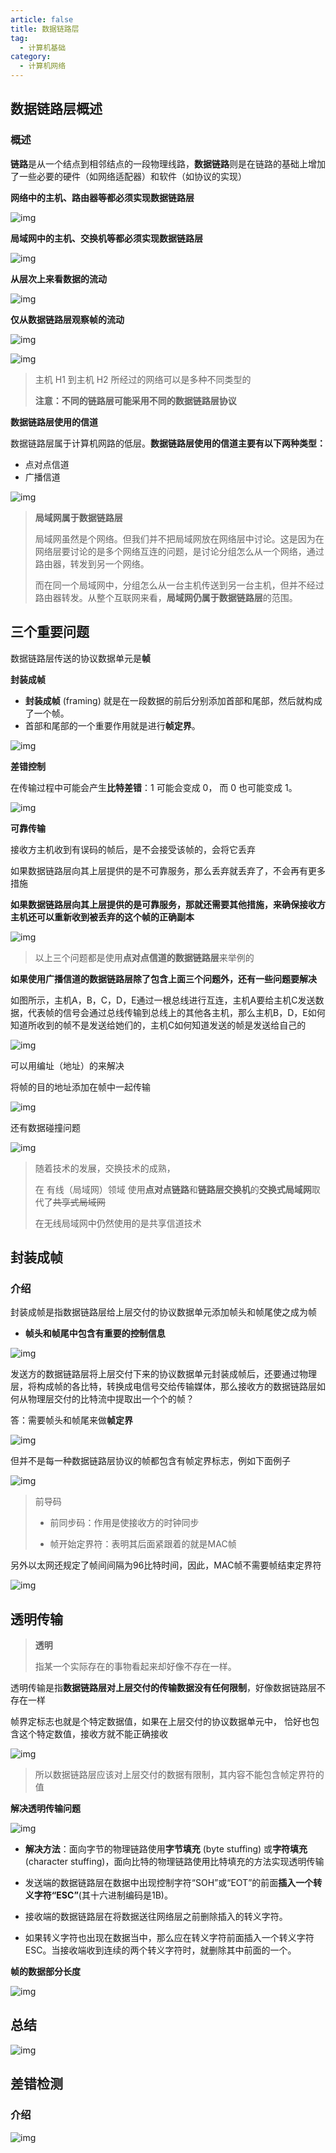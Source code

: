```yaml
---
article: false
title: 数据链路层
tag:
  - 计算机基础
category:
  - 计算机网络
---
```


## 数据链路层概述

### 概述

**链路**是从一个结点到相邻结点的一段物理线路，**数据链路**则是在链路的基础上增加了一些必要的硬件（如网络适配器）和软件（如协议的实现）

**网络中的主机、路由器等都必须实现数据链路层**

![img](https://cdn.jsdelivr.net/gh/itmarico/image-repository/img/24878825-72eec9c2f5da1885.png)

**局域网中的主机、交换机等都必须实现数据链路层**

![img](https://cdn.jsdelivr.net/gh/itmarico/image-repository/img/24878825-4f088da1859e7e90.png)

**从层次上来看数据的流动**

![img](https://cdn.jsdelivr.net/gh/itmarico/image-repository/img/24878825-11c77ea98c206763.png)

**仅从数据链路层观察帧的流动**

![img](https://cdn.jsdelivr.net/gh/itmarico/image-repository/img/24878825-6a1acd1ad2a6c1eb.png)

![img](https://cdn.jsdelivr.net/gh/itmarico/image-repository/img/24878825-1dacf9fe20464222.png)

> 主机 H1 到主机 H2 所经过的网络可以是多种不同类型的
>
> **注意：不同的链路层可能采用不同的数据链路层协议**

**数据链路层使用的信道**

数据链路层属于计算机网路的低层。**数据链路层使用的信道主要有以下两种类型：**

- 点对点信道
- 广播信道

![img](https://cdn.jsdelivr.net/gh/itmarico/image-repository/img/24878825-0f0962eb5fccf66f.png)

> **局域网属于数据链路层**
>
> 局域网虽然是个网络。但我们并不把局域网放在网络层中讨论。这是因为在网络层要讨论的是多个网络互连的问题，是讨论分组怎么从一个网络，通过路由器，转发到另一个网络。
>
> 而在同一个局域网中，分组怎么从一台主机传送到另一台主机，但并不经过路由器转发。从整个互联网来看，**局域网仍属于数据链路层**的范围。

## 三个重要问题

数据链路层传送的协议数据单元是**帧**

**封装成帧**

- **封装成帧** (framing) 就是在一段数据的前后分别添加首部和尾部，然后就构成了一个帧。
- 首部和尾部的一个重要作用就是进行**帧定界**。

![img](https://cdn.jsdelivr.net/gh/itmarico/image-repository/img/24878825-1ad51faea9b7b205.png)

**差错控制**

在传输过程中可能会产生**比特差错**：1 可能会变成 0， 而 0 也可能变成 1。

![img](https://cdn.jsdelivr.net/gh/itmarico/image-repository/img/24878825-82811736b014aa98.png)

**可靠传输**

接收方主机收到有误码的帧后，是不会接受该帧的，会将它丢弃

如果数据链路层向其上层提供的是不可靠服务，那么丢弃就丢弃了，不会再有更多措施

**如果数据链路层向其上层提供的是可靠服务，那就还需要其他措施，来确保接收方主机还可以重新收到被丢弃的这个帧的正确副本**

![img](https://cdn.jsdelivr.net/gh/itmarico/image-repository/img/24878825-0d2fd9bb2602bf28.png)

> 以上三个问题都是使用**点对点信道的数据链路层**来举例的

**如果使用广播信道的数据链路层除了包含上面三个问题外，还有一些问题要解决**

如图所示，主机A，B，C，D，E通过一根总线进行互连，主机A要给主机C发送数据，代表帧的信号会通过总线传输到总线上的其他各主机，那么主机B，D，E如何知道所收到的帧不是发送给她们的，主机C如何知道发送的帧是发送给自己的

![img](https://cdn.jsdelivr.net/gh/itmarico/image-repository/img/24878825-34c5f707bef17f14.png)

可以用编址（地址）的来解决

将帧的目的地址添加在帧中一起传输

![img](https://cdn.jsdelivr.net/gh/itmarico/image-repository/img/24878825-abbf8309faf2ebf1.png)

还有数据碰撞问题

![img](https://cdn.jsdelivr.net/gh/itmarico/image-repository/img/24878825-92422213075fe0e3.png)

> 随着技术的发展，交换技术的成熟，
>
> 在 有线（局域网）领域 使用**点对点链路**和**链路层交换机**的**交换式局域网**取代了~~共享式局域网~~
>
> 在无线局域网中仍然使用的是共享信道技术

## 封装成帧

### 介绍

封装成帧是指数据链路层给上层交付的协议数据单元添加帧头和帧尾使之成为帧

- **帧头和帧尾中包含有重要的控制信息**

![img](https://cdn.jsdelivr.net/gh/itmarico/image-repository/img/24878825-bf6fe42eeea3f376.png)

发送方的数据链路层将上层交付下来的协议数据单元封装成帧后，还要通过物理层，将构成帧的各比特，转换成电信号交给传输媒体，那么接收方的数据链路层如何从物理层交付的比特流中提取出一个个的帧？

答：需要帧头和帧尾来做**帧定界**

![img](https://cdn.jsdelivr.net/gh/itmarico/image-repository/img/24878825-3a36c2a60343962c.png)

但并不是每一种数据链路层协议的帧都包含有帧定界标志，例如下面例子

![img](https://cdn.jsdelivr.net/gh/itmarico/image-repository/img/24878825-f1441c531b4d740e.png)

> 前导码
>
> - 前同步码：作用是使接收方的时钟同步
>
> - 帧开始定界符：表明其后面紧跟着的就是MAC帧

另外以太网还规定了帧间间隔为96比特时间，因此，MAC帧不需要帧结束定界符

![img](https://cdn.jsdelivr.net/gh/itmarico/image-repository/img/24878825-eee524ce4e17f0e8.png)

## 透明传输

> **透明**
>
> 指某一个实际存在的事物看起来却好像不存在一样。

透明传输是指**数据链路层对上层交付的传输数据没有任何限制**，好像数据链路层不存在一样

帧界定标志也就是个特定数据值，如果在上层交付的协议数据单元中， 恰好也包含这个特定数值，接收方就不能正确接收

![img](https://cdn.jsdelivr.net/gh/itmarico/image-repository/img/24878825-12fe81306aedad15.png)

> 所以数据链路层应该对上层交付的数据有限制，其内容不能包含帧定界符的值

**解决透明传输问题**

![img](https://cdn.jsdelivr.net/gh/itmarico/image-repository/img/24878825-645dde5eed8eceb2.png)

- **解决方法**：面向字节的物理链路使用**字节填充** (byte stuffing) 或**字符填充** (character stuffing)，面向比特的物理链路使用比特填充的方法实现透明传输

- 发送端的数据链路层在数据中出现控制字符“SOH”或“EOT”的前面**插入一个转义字符“ESC”**(其十六进制编码是1B)。

- 接收端的数据链路层在将数据送往网络层之前删除插入的转义字符。

- 如果转义字符也出现在数据当中，那么应在转义字符前面插入一个转义字符 ESC。当接收端收到连续的两个转义字符时，就删除其中前面的一个。

**帧的数据部分长度**

![img](https://cdn.jsdelivr.net/gh/itmarico/image-repository/img/24878825-9d3f61fdd96b7dee.png)

## 总结

![img](https://cdn.jsdelivr.net/gh/itmarico/image-repository/img/24878825-6d39c2f162ddcae5.png)

## 差错检测

### 介绍

![img](https://cdn.jsdelivr.net/gh/itmarico/image-repository/img/24878825-fa8e42040c9adf41.png)

